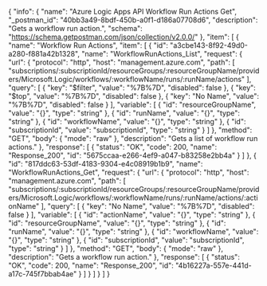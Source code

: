 {
  "info": {
    "name": "Azure Logic Apps API Workflow Run Actions Get",
    "_postman_id": "40bb3a49-8bdf-450b-a0f1-d186a07708d6",
    "description": "Gets a workflow run action.",
    "schema": "https://schema.getpostman.com/json/collection/v2.0.0/"
  },
  "item": [
    {
      "name": "Workflow Run Actions",
      "item": [
        {
          "id": "a3cbe143-8f92-49d0-a280-f881a42b1328",
          "name": "WorkflowRunActions_List",
          "request": {
            "url": {
              "protocol": "http",
              "host": "management.azure.com",
              "path": [
                "subscriptions/:subscriptionId/resourceGroups/:resourceGroupName/providers/Microsoft.Logic/workflows/:workflowName/runs/:runName/actions"
              ],
              "query": [
                {
                  "key": "$filter",
                  "value": "%7B%7D",
                  "disabled": false
                },
                {
                  "key": "$top",
                  "value": "%7B%7D",
                  "disabled": false
                },
                {
                  "key": "No Name",
                  "value": "%7B%7D",
                  "disabled": false
                }
              ],
              "variable": [
                {
                  "id": "resourceGroupName",
                  "value": "{}",
                  "type": "string"
                },
                {
                  "id": "runName",
                  "value": "{}",
                  "type": "string"
                },
                {
                  "id": "workflowName",
                  "value": "{}",
                  "type": "string"
                },
                {
                  "id": "subscriptionId",
                  "value": "subscriptionId",
                  "type": "string"
                }
              ]
            },
            "method": "GET",
            "body": {
              "mode": "raw"
            },
            "description": "Gets a list of workflow run actions."
          },
          "response": [
            {
              "status": "OK",
              "code": 200,
              "name": "Response_200",
              "id": "5675ccaa-e266-4ef9-a047-b83258e2bb4a"
            }
          ]
        },
        {
          "id": "817ddc63-53df-4183-9304-e4c08919b1b9",
          "name": "WorkflowRunActions_Get",
          "request": {
            "url": {
              "protocol": "http",
              "host": "management.azure.com",
              "path": [
                "subscriptions/:subscriptionId/resourceGroups/:resourceGroupName/providers/Microsoft.Logic/workflows/:workflowName/runs/:runName/actions/:actionName"
              ],
              "query": [
                {
                  "key": "No Name",
                  "value": "%7B%7D",
                  "disabled": false
                }
              ],
              "variable": [
                {
                  "id": "actionName",
                  "value": "{}",
                  "type": "string"
                },
                {
                  "id": "resourceGroupName",
                  "value": "{}",
                  "type": "string"
                },
                {
                  "id": "runName",
                  "value": "{}",
                  "type": "string"
                },
                {
                  "id": "workflowName",
                  "value": "{}",
                  "type": "string"
                },
                {
                  "id": "subscriptionId",
                  "value": "subscriptionId",
                  "type": "string"
                }
              ]
            },
            "method": "GET",
            "body": {
              "mode": "raw"
            },
            "description": "Gets a workflow run action."
          },
          "response": [
            {
              "status": "OK",
              "code": 200,
              "name": "Response_200",
              "id": "4b16227a-557e-441d-a17c-745f7bbab4ae"
            }
          ]
        }
      ]
    }
  ]
}